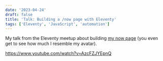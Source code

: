 ```yaml
---
date: '2023-04-24'
draft: false
title: 'Talk: Building a /now page with Eleventy'
tags: ['Eleventy', 'JavaScript', 'automation']
---
```


My talk from the Eleventy meetup about building [my now page](https://coryd.dev/now) (you even get to see how much I resemble my avatar).<!-- excerpt -->

<https://www.youtube.com/watch?v=AzcFZJYEpnQ>
